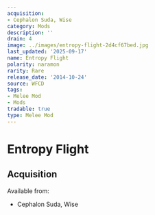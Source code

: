 ```yaml
---
acquisition:
- Cephalon Suda, Wise
category: Mods
description: ''
drain: 4
image: ../images/entropy-flight-2d4cf67bed.jpg
last_updated: '2025-09-17'
name: Entropy Flight
polarity: naramon
rarity: Rare
release_date: '2014-10-24'
source: WFCD
tags:
- Melee Mod
- Mods
tradable: true
type: Melee Mod
---
```


# Entropy Flight

## Acquisition

Available from:
- Cephalon Suda, Wise

